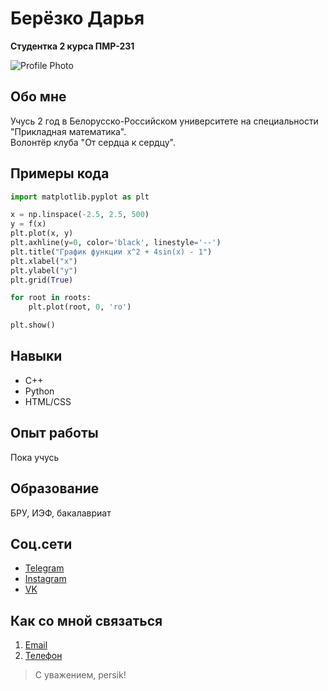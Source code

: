 # Берёзко Дарья
**Студентка 2 курса ПМР-231**

![Profile Photo](photo_2025-02-18_00-55-18.jpg)

## Обо мне
Учусь 2 год в Белорусско-Российском университете на специальности "Прикладная математика".  
Волонтёр клуба "От сердца к сердцу".

## Примеры кода
```python
import matplotlib.pyplot as plt

x = np.linspace(-2.5, 2.5, 500)
y = f(x)
plt.plot(x, y)
plt.axhline(y=0, color='black', linestyle='--')
plt.title("График функции x^2 + 4sin(x) - 1")
plt.xlabel("x")
plt.ylabel("y")
plt.grid(True)

for root in roots:
    plt.plot(root, 0, 'ro')

plt.show()
```
## Навыки
* C++
* Python
* HTML/CSS

## Опыт работы
Пока учусь

## Образование 
 БРУ, ИЭФ, бакалавриат

## Соц.сети
* [Telegram](https://t.me/dashenka1911)
* [Instagram](https://www.instagram.com/_da_shen_ka?igsh=MWdtOGhwM2l1cTc3dQ==)
* [VK](https://vk.com/daria1911357)

## Как со мной связаться
1. [Email](darida20051911@gmail.com)
1. [Телефон](+375(25)9785771)

> С уважением, persik!



